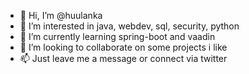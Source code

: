 - 👋 Hi, I’m @huulanka
- 👀 I’m interested in java, webdev, sql, security, python
- 🌱 I’m currently learning spring-boot and vaadin
- 💞️ I’m looking to collaborate on some projects i like
- 📫 Just leave me a message or connect via twitter

<!---
huulanka/huulanka is a ✨ special ✨ repository because its `README.md` (this file) appears on your GitHub profile.
You can click the Preview link to take a look at your changes.
--->
